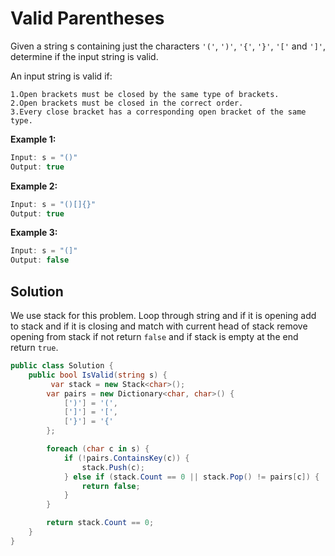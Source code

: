 # Valid Parentheses

Given a string s containing just the characters `'('`, `')'`, `'{'`, `'}'`, `'['` and `']'`, determine if the input string is valid.

An input string is valid if:

    1.Open brackets must be closed by the same type of brackets.
    2.Open brackets must be closed in the correct order.
    3.Every close bracket has a corresponding open bracket of the same type.
 

**Example 1:**

```csharp
Input: s = "()"
Output: true
```
**Example 2:**
```csharp
Input: s = "()[]{}"
Output: true
```
**Example 3:**
```csharp
Input: s = "(]"
Output: false
```
## Solution
We use stack for this problem. Loop through string and if it is opening add to stack and if it is closing and match with current head of stack remove opening from stack if not return `false` and if stack is empty at the end return `true`. 
```csharp
public class Solution {
    public bool IsValid(string s) {
         var stack = new Stack<char>();
        var pairs = new Dictionary<char, char>() {
            [')'] = '(',
            [']'] = '[',
            ['}'] = '{'
        };

        foreach (char c in s) {
            if (!pairs.ContainsKey(c)) {
                stack.Push(c);
            } else if (stack.Count == 0 || stack.Pop() != pairs[c]) {
                return false;
            }
        }

        return stack.Count == 0;
    }
}
```